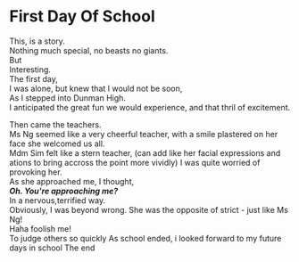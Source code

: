 # First Day Of School</br>
This, is a story.</br>
Nothing much special, no beasts no giants.</br>
But</br>
Interesting.</br>
The first day,</br>
I was alone, but knew that I would not be soon,</br>
As I stepped into Dunman High.</br>
I anticipated the great fun we would experience, and that thril of excitement.</br>

Then came the teachers.</br>
Ms Ng seemed like a very cheerful teacher, with a smile plastered on her face she welcomed us all.</br>
Mdm Sim felt like a stern teacher, (can add like her facial expressions and ations to bring accross the point more vividly) I was quite worried of provoking her.</br>
As she approached me, I thought, </br>
***Oh. You're approaching me?***</br>
In a nervous,terrified way.</br>
Obviously, I was beyond wrong. She was the opposite of strict - just like Ms Ng!</br>
Haha foolish me!</br>
To judge others so quickly
As school ended, i looked forward to my future days in school
The end</br>
